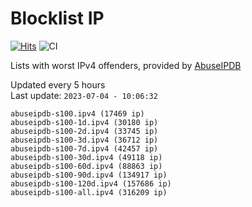 # Blocklist IP

[![Hits](https://hits.seeyoufarm.com/api/count/incr/badge.svg?url=https%3A%2F%2Fgithub.com%2Fborestad%2Fblocklist-ip%2F&count_bg=%2379C83D&title_bg=%23555555&icon=&icon_color=%23E7E7E7&title=hits&edge_flat=false)](https://hits.seeyoufarm.com)  ![CI](https://img.shields.io/github/workflow/status/borestad/blocklist-ip/CI?style=flat-square)

Lists with worst IPv4 offenders, provided by [AbuseIPDB](https://www.abuseipdb.com/)

<!-- FOOTER-PLACEHOLDER -->
Updated every 5 hours<br>
Last update: `2023-07-04 - 10:06:32`
```
abuseipdb-s100.ipv4 (17469 ip)
abuseipdb-s100-1d.ipv4 (30180 ip)
abuseipdb-s100-2d.ipv4 (33745 ip)
abuseipdb-s100-3d.ipv4 (36712 ip)
abuseipdb-s100-7d.ipv4 (42457 ip)
abuseipdb-s100-30d.ipv4 (49118 ip)
abuseipdb-s100-60d.ipv4 (88863 ip)
abuseipdb-s100-90d.ipv4 (134917 ip)
abuseipdb-s100-120d.ipv4 (157686 ip)
abuseipdb-s100-all.ipv4 (316209 ip)
```
